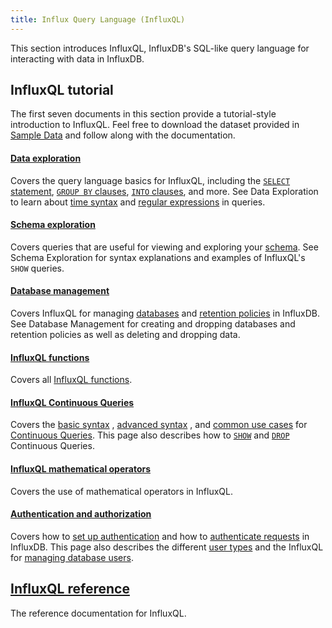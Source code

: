 ```yaml
---
title: Influx Query Language (InfluxQL)
---
```


This section introduces InfluxQL, InfluxDB's SQL-like query language for
interacting with data in InfluxDB.

## InfluxQL tutorial
The first seven documents in this section provide a tutorial-style introduction
to InfluxQL.
Feel free to download the dataset provided in
[Sample Data](/influxdb/v1.6/query_language/data_download/) and follow along
with the documentation.

#### [Data exploration](/influxdb/v1.6/query_language/data_exploration/)

Covers the query language basics for InfluxQL, including the
[`SELECT` statement](/influxdb/v1.6/query_language/data_exploration/#the-basic-select-statement),
[`GROUP BY` clauses](/influxdb/v1.6/query_language/data_exploration/#the-group-by-clause),
[`INTO` clauses](/influxdb/v1.6/query_language/data_exploration/#the-into-clause), and more.
See Data Exploration to learn about
[time syntax](/influxdb/v1.6/query_language/data_exploration/#time-syntax) and
[regular expressions](/influxdb/v1.6/query_language/data_exploration/#regular-expressions) in
queries.

#### [Schema exploration](/influxdb/v1.6/query_language/schema_exploration/)

Covers queries that are useful for viewing and exploring your
[schema](/influxdb/v1.6/concepts/glossary/#schema).
See Schema Exploration for syntax explanations and examples of InfluxQL's `SHOW`
queries.

#### [Database management](/influxdb/v1.6/query_language/database_management/)

Covers InfluxQL for managing
[databases](/influxdb/v1.6/concepts/glossary/#database) and
[retention policies](/influxdb/v1.6/concepts/glossary/#retention-policy-rp) in
InfluxDB.
See Database Management for creating and dropping databases and retention
policies as well as deleting and dropping data.

#### [InfluxQL functions](/influxdb/v1.6/query_language/functions/)

Covers all [InfluxQL functions](/influxdb/v1.6/query_language/functions/).

#### [InfluxQL Continuous Queries](/influxdb/v1.6/query_language/continuous_queries/)

Covers the
[basic syntax](/influxdb/v1.6/query_language/continuous_queries/#basic-syntax)
,
[advanced syntax](/influxdb/v1.6/query_language/continuous_queries/#advanced-syntax)
,
and
[common use cases](/influxdb/v1.6/query_language/continuous_queries/#continuous-query-use-cases)
for
[Continuous Queries](/influxdb/v1.6/concepts/glossary/#continuous-query-cq).
This page also describes how to
[`SHOW`](/influxdb/v1.6/query_language/continuous_queries/#listing-continuous-queries) and
[`DROP`](/influxdb/v1.6/query_language/continuous_queries/#deleting-continuous-queries)
Continuous Queries.

#### [InfluxQL mathematical operators](/influxdb/v1.6/query_language/math_operators/)

Covers the use of mathematical operators in InfluxQL.

#### [Authentication and authorization](/influxdb/v1.6/query_language/authentication_and_authorization/)

Covers how to
[set up authentication](/influxdb/v1.6/query_language/authentication_and_authorization/#set-up-authentication)
and how to
[authenticate requests](/influxdb/v1.6/query_language/authentication_and_authorization/#authenticate-requests) in InfluxDB.
This page also describes the different
[user types](/influxdb/v1.6/query_language/authentication_and_authorization/#user-types-and-privileges) and the InfluxQL for
[managing database users](/influxdb/v1.6/query_language/authentication_and_authorization/#user-management-commands).

## [InfluxQL reference](/influxdb/v1.6/query_language/spec/)

The reference documentation for InfluxQL.
